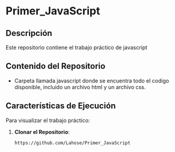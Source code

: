 # Primer_JavaScript
## Descripción
Este repositorio contiene el trabajo práctico de javascript
## Contenido del Repositorio
- Carpeta llamada javascript donde se encuentra todo el codigo disponible, incluido un archivo html y un archivo css.

## Características de Ejecución
Para visualizar el trabajo práctico:

1. **Clonar el Repositorio**:
   ```
   https://github.com/Lahose/Primer_JavaScript
   ```
